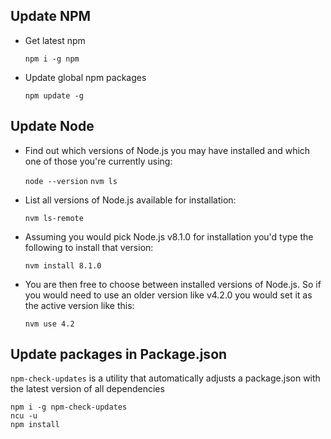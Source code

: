 ## Update NPM

* Get latest npm

  `npm i -g npm`

* Update global npm packages

  `npm update -g`


## Update Node

* Find out which versions of Node.js you may have installed and which one of those you're currently using:

  `node --version`
  `nvm ls`


* List all versions of Node.js available for installation:

  `nvm ls-remote`

* Assuming you would pick Node.js v8.1.0 for installation you'd type the following to install that version:

  `nvm install 8.1.0`

* You are then free to choose between installed versions of Node.js. So if you would need to use an older version like v4.2.0 you would set it as the active version like this:

  `nvm use 4.2`

## Update packages in Package.json

`npm-check-updates` is a utility that automatically adjusts a package.json with the latest version of all dependencies

```
npm i -g npm-check-updates
ncu -u
npm install
```
